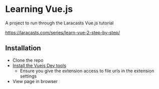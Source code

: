 # Learning Vue.js
A project to run through the Laracasts Vue.js tutorial

https://laracasts.com/series/learn-vue-2-step-by-step/

## Installation
* Clone the repo
* [Install the Vuejs Dev tools](https://chrome.google.com/webstore/detail/vuejs-devtools/nhdogjmejiglipccpnnnanhbledajbpd?hl=en)
  * Ensure you give the extension access to file urls in the extension settings
* View page in browser